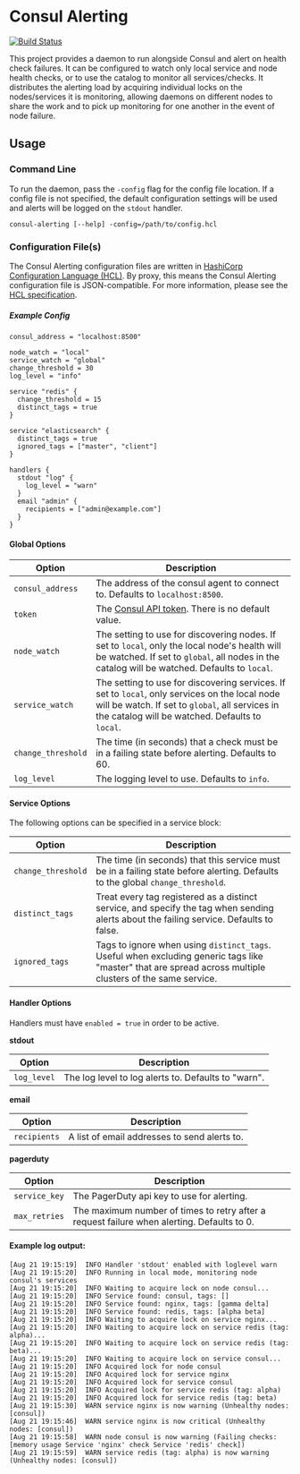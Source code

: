 Consul Alerting
================
[![Build Status](https://travis-ci.org/kyhavlov/consul-alerting.svg?branch=master)](https://travis-ci.org/kyhavlov/consul-alerting)

This project provides a daemon to run alongside Consul and alert on health check failures. It can be configured to watch only local service and node health checks, or to use the catalog to monitor all services/checks. It distributes the alerting load by acquiring individual locks on the nodes/services it is monitoring, allowing daemons on different nodes to share the work and to pick up monitoring for one another in the event of node failure.

Usage
-----

### Command Line
To run the daemon, pass the `-config` flag for the config file location. If a config file is not specified, the default configuration settings will be used and alerts will be logged on the `stdout` handler.

`consul-alerting [--help] -config=/path/to/config.hcl`

### Configuration File(s)
The Consul Alerting configuration files are written in [HashiCorp Configuration Language (HCL)][HCL]. By proxy, this means the Consul Alerting configuration file is JSON-compatible. For more information, please see the [HCL specification][HCL].

##### Example Config
```hcl
consul_address = "localhost:8500"

node_watch = "local"
service_watch = "global"
change_threshold = 30
log_level = "info"

service "redis" {
  change_threshold = 15
  distinct_tags = true
}

service "elasticsearch" {
  distinct_tags = true
  ignored_tags = ["master", "client"]
}

handlers {
  stdout "log" {
    log_level = "warn"
  }
  email "admin" {
    recipients = ["admin@example.com"]
  }
}
```

#### Global Options

|       Option       | Description |
| ------------------ |------------ |
| `consul_address`   | The address of the consul agent to connect to. Defaults to `localhost:8500`.
| `token`            | The [Consul API token][Consul ACLs]. There is no default value.
| `node_watch`       | The setting to use for discovering nodes. If set to `local`, only the local node's health will be watched. If set to `global`, all nodes in the catalog will be watched. Defaults to `local`.
| `service_watch`    | The setting to use for discovering services. If set to `local`, only services on the local node will be watch. If set to `global`, all services in the catalog will be watched. Defaults to `local`.
| `change_threshold` | The time (in seconds) that a check must be in a failing state before alerting. Defaults to 60.
| `log_level`        | The logging level to use. Defaults to `info`.

#### Service Options
The following options can be specified in a service block:

|       Option       | Description |
| ------------------ |------------ |
| `change_threshold` | The time (in seconds) that this service must be in a failing state before alerting. Defaults to the global `change_threshold`.
| `distinct_tags`    | Treat every tag registered as a distinct service, and specify the tag when sending alerts about the failing service. Defaults to false.
| `ignored_tags`     | Tags to ignore when using `distinct_tags`. Useful when excluding generic tags like "master" that are spread across multiple clusters of the same service.

#### Handler Options
Handlers must have `enabled = true` in order to be active.

**stdout**

|       Option       | Description |
| ------------------ |------------ |
| `log_level`        | The log level to log alerts to. Defaults to "warn".

**email**

|       Option       | Description |
| ------------------ |------------ |
| `recipients`       | A list of email addresses to send alerts to.

**pagerduty**

|       Option       | Description |
| ------------------ |------------ |
| `service_key`      | The PagerDuty api key to use for alerting.
| `max_retries`      | The maximum number of times to retry after a request failure when alerting. Defaults to 0.

#### Example log output:
```
[Aug 21 19:15:19]  INFO Handler 'stdout' enabled with loglevel warn
[Aug 21 19:15:20]  INFO Running in local mode, monitoring node consul's services
[Aug 21 19:15:20]  INFO Waiting to acquire lock on node consul...
[Aug 21 19:15:20]  INFO Service found: consul, tags: []
[Aug 21 19:15:20]  INFO Service found: nginx, tags: [gamma delta]
[Aug 21 19:15:20]  INFO Service found: redis, tags: [alpha beta]
[Aug 21 19:15:20]  INFO Waiting to acquire lock on service nginx...
[Aug 21 19:15:20]  INFO Waiting to acquire lock on service redis (tag: alpha)...
[Aug 21 19:15:20]  INFO Waiting to acquire lock on service redis (tag: beta)...
[Aug 21 19:15:20]  INFO Waiting to acquire lock on service consul...
[Aug 21 19:15:20]  INFO Acquired lock for node consul
[Aug 21 19:15:20]  INFO Acquired lock for service nginx
[Aug 21 19:15:20]  INFO Acquired lock for service consul
[Aug 21 19:15:20]  INFO Acquired lock for service redis (tag: alpha)
[Aug 21 19:15:20]  INFO Acquired lock for service redis (tag: beta)
[Aug 21 19:15:30]  WARN service nginx is now warning (Unhealthy nodes: [consul])
[Aug 21 19:15:46]  WARN service nginx is now critical (Unhealthy nodes: [consul])
[Aug 21 19:15:58]  WARN node consul is now warning (Failing checks: [memory usage Service 'nginx' check Service 'redis' check])
[Aug 21 19:15:59]  WARN service redis (tag: alpha) is now warning (Unhealthy nodes: [consul])
```

[HCL]: https://github.com/hashicorp/hcl "HashiCorp Configuration Language (HCL)"
[Consul ACLs]: https://www.consul.io/docs/internals/acl.html "Consul ACLs"
